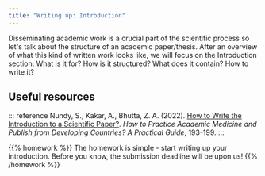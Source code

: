 ```yaml
---
title: "Writing up: Introduction"
---
```


Disseminating academic work is a crucial part of the scientific process so let's talk about the structure of an academic paper/thesis. After an overview of what this kind of written work looks like, we will focus on the Introduction section: What is it for? How is it structured? What does it contain? How to write it?

## Useful resources

::: reference
Nundy, S., Kakar, A., Bhutta, Z. A. (2022). [How to Write the Introduction to a Scientific Paper?](https://link.springer.com/chapter/10.1007/978-981-16-5248-6_17). _How to Practice Academic Medicine and Publish from Developing Countries? A Practical Guide_, 193-199.
:::

{{% homework %}}
The homework is simple - start writing up your introduction. Before you know, the submission deadline will be upon us!
{{% /homework %}}
